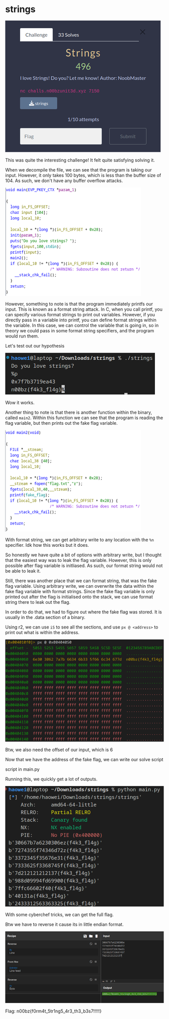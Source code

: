 # strings

![desc](desc.png)

This was quite the interesting challenge! It felt quite satisfying solving it.

When we decompile the file, we can see that the program is taking our input. However, it only takes 100 bytes, which is less than the buffer size of 104. As such, we don't have any buffer overflow attacks.

![ghidra](ghidra1.png)

However, something to note is that the program immediately printfs our input. This is known as a format string attack. In C, when you call printf, you can specify various format strings to print out variables. However, if you directly pass in a variable into printf, you can define format strings within the variable. In this case, we can control the variable that is going in, so in theory we could pass in some format string specifiers, and the program would run them.

Let's test out our hypothesis

![fmtstr](fmtstring.png)

Wow it works.

Another thing to note is that there is another function within the binary, called `main2`. Within this function we can see that the program is reading the flag variable, but then prints out the fake flag variable. 

![ghidra2](ghidra2.png)

With format string, we can get arbitrary write to any location with the `%n` specifier. Idk how this works but it does.

So honestly we have quite a bit of options with arbitrary write, but I thought that the easiest way was to leak the flag variable. However, this is only possible after flag variable is initliased. As such, our format string would not be able to leak it.

Still, there was another place that we can format string, that was the fake flag variable. Using arbitrary write, we can overwrite the data within the fake flag variable with format strings. Since the fake flag variable is only printed out after the flag is initialised onto the stack, we can use format string there to leak out the flag.

In order to do that, we had to figure out where the fake flag was stored. It is usually in the .data section of a binary.

Using r2, we can use `iS` to see all the sections, and use `px @ <address>` to print out what is within the address.

![dataSection](dataSection.png)

Btw, we also need the offset of our input, which is 6

Now that we have the address of the fake flag, we can write our solve script

script in main.py

Running this, we quickly get a lot of outputs.

![flag](flag.png)

With some cyberchef tricks, we can get the full flag.

Btw we have to reverse it cause its in little endian format.

![cyberchef](cyberchef.png)

Flag:
n00bz{f0rm4t_5tr1ng5_4r3_th3_b3s7!!!!!}
